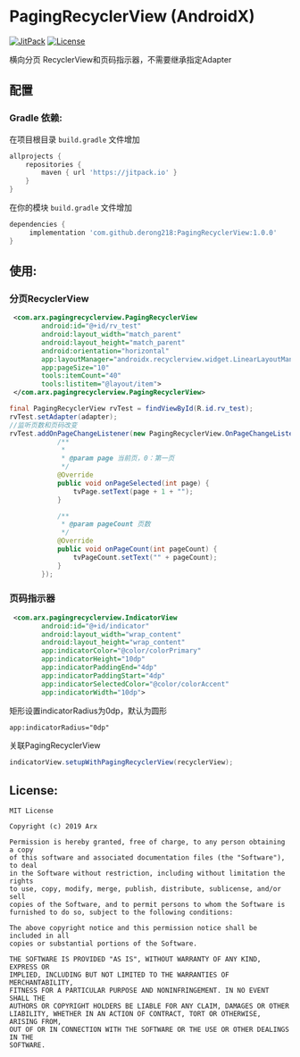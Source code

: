 # PagingRecyclerView (AndroidX)
[![JitPack](https://jitpack.io/v/derong218/PagingRecyclerView.svg)](https://jitpack.io/#derong218/PagingRecyclerView)
[![License](https://img.shields.io/github/license/derong218/PagingRecyclerView.svg)](https://github.com/derong218/PagingRecyclerView/blob/master/LICENSE)

横向分页 RecyclerView和页码指示器，不需要继承指定Adapter

## 配置
### Gradle 依赖:
在项目根目录 `build.gradle` 文件增加

```gradle
allprojects {
    repositories {
        maven { url 'https://jitpack.io' }
    }
}
```
在你的模块 `build.gradle` 文件增加
```gradle
dependencies {
     implementation 'com.github.derong218:PagingRecyclerView:1.0.0'
}
```

## 使用:

### 分页RecyclerView
```xml
 <com.arx.pagingrecyclerview.PagingRecyclerView
        android:id="@+id/rv_test"
        android:layout_width="match_parent"
        android:layout_height="match_parent"
        android:orientation="horizontal"
        app:layoutManager="androidx.recyclerview.widget.LinearLayoutManager"
        app:pageSize="10"
        tools:itemCount="40"
        tools:listitem="@layout/item">
 </com.arx.pagingrecyclerview.PagingRecyclerView>
```

```java
final PagingRecyclerView rvTest = findViewById(R.id.rv_test);
rvTest.setAdapter(adapter);
//监听页数和页码改变
rvTest.addOnPageChangeListener(new PagingRecyclerView.OnPageChangeListener() {
            /**
             *
             * @param page 当前页，0：第一页
             */
            @Override
            public void onPageSelected(int page) {
                tvPage.setText(page + 1 + "");
            }

            /**
             * @param pageCount 页数
             */
            @Override
            public void onPageCount(int pageCount) {
                tvPageCount.setText("" + pageCount);
            }
        });
```
### 页码指示器

```xml
 <com.arx.pagingrecyclerview.IndicatorView
        android:id="@+id/indicator"
        android:layout_width="wrap_content"
        android:layout_height="wrap_content"
        app:indicatorColor="@color/colorPrimary"
        app:indicatorHeight="10dp"
        app:indicatorPaddingEnd="4dp"
        app:indicatorPaddingStart="4dp"
        app:indicatorSelectedColor="@color/colorAccent"
        app:indicatorWidth="10dp">
```

矩形设置indicatorRadius为0dp，默认为圆形
```xml
app:indicatorRadius="0dp"
```

关联PagingRecyclerView
```java
indicatorView.setupWithPagingRecyclerView(recyclerView);
```



## License:

```
MIT License

Copyright (c) 2019 Arx

Permission is hereby granted, free of charge, to any person obtaining a copy
of this software and associated documentation files (the "Software"), to deal
in the Software without restriction, including without limitation the rights
to use, copy, modify, merge, publish, distribute, sublicense, and/or sell
copies of the Software, and to permit persons to whom the Software is
furnished to do so, subject to the following conditions:

The above copyright notice and this permission notice shall be included in all
copies or substantial portions of the Software.

THE SOFTWARE IS PROVIDED "AS IS", WITHOUT WARRANTY OF ANY KIND, EXPRESS OR
IMPLIED, INCLUDING BUT NOT LIMITED TO THE WARRANTIES OF MERCHANTABILITY,
FITNESS FOR A PARTICULAR PURPOSE AND NONINFRINGEMENT. IN NO EVENT SHALL THE
AUTHORS OR COPYRIGHT HOLDERS BE LIABLE FOR ANY CLAIM, DAMAGES OR OTHER
LIABILITY, WHETHER IN AN ACTION OF CONTRACT, TORT OR OTHERWISE, ARISING FROM,
OUT OF OR IN CONNECTION WITH THE SOFTWARE OR THE USE OR OTHER DEALINGS IN THE
SOFTWARE.
```


